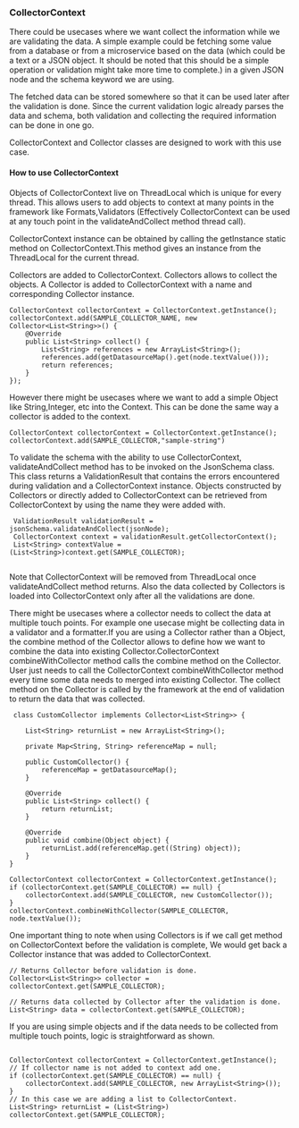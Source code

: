 ### CollectorContext


There could be usecases where we want collect the information while we are validating the data. A simple example could be fetching some value from a database or from a microservice based on the data (which could be a text or a JSON object. It should be noted that this should be a simple operation or validation might take more time to complete.) in a given JSON node and the schema keyword we are using. 

The fetched data can be stored somewhere so that it can be used later after the validation is done. Since the current validation logic already parses the data and schema, both validation and collecting the required information can be done in one go.

CollectorContext and Collector classes are designed to work with this use case.

#### How to use CollectorContext

Objects of CollectorContext live on ThreadLocal which is unique for every thread. This allows users to add objects to context at many points in the framework like Formats,Validators (Effectively CollectorContext can be used at any touch point in the validateAndCollect method thread call).

CollectorContext instance can be obtained by calling the getInstance static method on CollectorContext.This method gives an instance from the ThreadLocal for the current thread.

Collectors are added to CollectorContext. Collectors allows to collect the objects. A Collector is added to CollectorContext with a name and corresponding Collector instance.

```
CollectorContext collectorContext = CollectorContext.getInstance();
collectorContext.add(SAMPLE_COLLECTOR_NAME, new Collector<List<String>>() {
	@Override
	public List<String> collect() {
		List<String> references = new ArrayList<String>();
		references.add(getDatasourceMap().get(node.textValue()));
		return references;
	}
});
```

However there might be usecases where we want to add a simple Object like String,Integer, etc into the Context. This can be done the same way a collector is added to the context.

```
CollectorContext collectorContext = CollectorContext.getInstance();
collectorContext.add(SAMPLE_COLLECTOR,"sample-string")

```

To validate the schema with the ability to use CollectorContext, validateAndCollect method has to be invoked on the JsonSchema class. This class returns a ValidationResult that contains the errors encountered during validation and a CollectorContext instance. Objects constructed by Collectors or directly added to CollectorContext can be retrieved from CollectorContext by using the name they were added with.


```
 ValidationResult validationResult = jsonSchema.validateAndCollect(jsonNode);
 CollectorContext context = validationResult.getCollectorContext();
 List<String> contextValue = (List<String>)context.get(SAMPLE_COLLECTOR);
 
```

Note that CollectorContext will be removed from ThreadLocal once validateAndCollect method returns. Also the data collected by Collectors is loaded into CollectorContext only after all the validations are done.

There might be usecases where a collector needs to collect the data at multiple touch points. For example one usecase might be collecting data in a validator and a formatter.If you are using a Collector rather than a Object, the combine method of the Collector allows to define how we want to combine the data into existing Collector.CollectorContext combineWithCollector method calls the combine method on the Collector. User just needs to call the CollectorContext combineWithCollector method every time some data needs to merged into existing Collector. The collect method on the Collector is called by the framework at the end of validation to return the data that was collected.

```
 class CustomCollector implements Collector<List<String>> {

	List<String> returnList = new ArrayList<String>();

	private Map<String, String> referenceMap = null;

	public CustomCollector() {
		referenceMap = getDatasourceMap();
	}

	@Override
	public List<String> collect() {
		return returnList;
	}

	@Override
	public void combine(Object object) {
		returnList.add(referenceMap.get((String) object));
	}
}

CollectorContext collectorContext = CollectorContext.getInstance();
if (collectorContext.get(SAMPLE_COLLECTOR) == null) {
	collectorContext.add(SAMPLE_COLLECTOR, new CustomCollector());
}
collectorContext.combineWithCollector(SAMPLE_COLLECTOR, node.textValue());

```

One important thing to note when using Collectors is if we call get method on CollectorContext before the validation is complete, We would get back a Collector instance that was added to CollectorContext.

```
// Returns Collector before validation is done.
Collector<List<String>> collector = collectorContext.get(SAMPLE_COLLECTOR);

// Returns data collected by Collector after the validation is done.
List<String> data = collectorContext.get(SAMPLE_COLLECTOR);

```

If you are using simple objects and if the data needs to be collected from multiple touch points, logic is straightforward as shown.

```

CollectorContext collectorContext = CollectorContext.getInstance();
// If collector name is not added to context add one.
if (collectorContext.get(SAMPLE_COLLECTOR) == null) {
	collectorContext.add(SAMPLE_COLLECTOR, new ArrayList<String>());
}
// In this case we are adding a list to CollectorContext.
List<String> returnList = (List<String>) collectorContext.get(SAMPLE_COLLECTOR);

```

